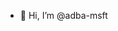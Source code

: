 - 👋 Hi, I’m @adba-msft

<!---
adba-msft/adba-msft is a ✨ special ✨ repository because its `README.md` (this file) appears on your GitHub profile.
You can click the Preview link to take a look at your changes.
--->
